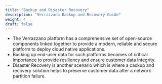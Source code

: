 ```yaml
---
title: "Backup and Disaster Recovery"
description: "Verrazzano Backup and Recovery Guide"
weight: 4
draft: false
---
```


- The Verrazzano platform has a comprehensive set of open-source components linked together to provide a modern, reliable and secure platform to deploy cloud native applications. 
- Backing up end-user data for such platforms becomes of critical importance to provide resiliency and ensure customer data integrity. 
- Disaster Recovery is another scenario which is where a cackup and recovery solution helps to preserve customer data after a network partition failure.
